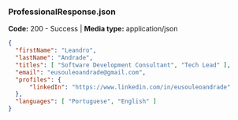 ### ProfessionalResponse.json

**Code:** 200 - Success | **Media type:** application/json

```json
{
  "firstName": "Leandro",
  "lastName": "Andrade",
  "titles": [ "Software Development Consultant", "Tech Lead" ],
  "email": "eusouleoandrade@gmail.com",
  "profiles": {
      "linkedIn": "https://www.linkedin.com/in/eusouleoandrade"
  },
  "languages": [ "Portuguese", "English" ]
}
```
